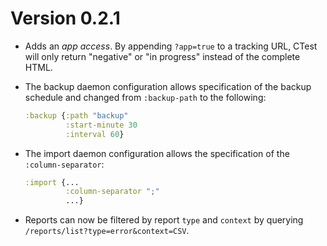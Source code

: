 # Version 0.2.1

* Adds an *app access*. By appending `?app=true` to a tracking URL, CTest will only return "negative" or "in progress" instead of the complete HTML.

* The backup daemon configuration allows specification of the backup schedule and changed from `:backup-path` to the following:
  ```clojure
  :backup {:path "backup"
           :start-minute 30
           :interval 60}
  ```
 
* The import daemon configuration allows the specification of the `:column-separator`:
  ```clojure
  :import {...
           :column-separator ";"
           ...}
  ```
 
 * Reports can now be filtered by report `type` and `context` by querying `/reports/list?type=error&context=CSV`.
   